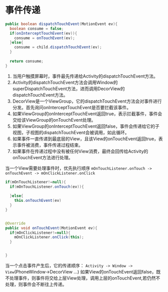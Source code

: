 # 事件传递

```java
public boolean dispatchTouchEvent(MotionEvent ev){
  boolean consume = false;
  if(onInterceptTouchEvent(ev)){
    consume = onTouchEvent(ev);
  }else{
    consume = child.dispatchTouchEvent(ev);
  }
  
  return consume;
}
```

1. 当用户触摸屏幕时，事件最先传递给Activity的dispatchTouchEvent方法。
2. Activity的dispatchTouchEvent方法会调用Window的superDispatchTouchEvent方法，进而调用DecorView的dispatchTouchEvent方法。
3. DecorView是一个ViewGroup，它的dispatchTouchEvent方法会对事件进行分发。首先询问onInterceptTouchEvent是否要拦截该事件。
4. 如果ViewGroup的onInterceptTouchEvent返回true，表示拦截事件，事件会交给该ViewGroup的onTouchEvent处理。
5. 如果ViewGroup的onInterceptTouchEvent返回false，事件会传递给它的子视图，子视图的dispatchTouchEvent会被调用，如此循环。
6. 如果事件一直传递到最底层的View，且该View的onTouchEvent返回true，表示事件被消费，事件传递过程结束。
7. 如果事件在传递过程中没有被任何View消费，最终会回传给Activity的onTouchEvent方法进行处理。

当一个View需要处理事件时，优先执行顺序 `mOnTouchListener.onTouch -> onTouchEvent -> mOnClickListener.onClick`

```java
if(mOnTouchListener!=null){
  if(mOnTouchListener.onTouch(ev)){
    
  }else{
    this.onTouchEvent(ev)
  }
}


@Override
public void onTouchEvent(MotionEvent ev){
  if{mOnClickListener!=null){
    mOnClickListener.onClick(this);
  }


}
```

当一个点击事件产生后，它的传递顺序： `Activity -> Window -> View`(PhoneWindow->DecorView ...) 如果View的onTouchEvent返回false，既不处理事件，则事件将交给上层View处理，调用上层的onTouchEvent,若仍然不处理，则事件会不断往上传递。
